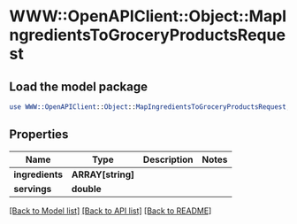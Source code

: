# WWW::OpenAPIClient::Object::MapIngredientsToGroceryProductsRequest

## Load the model package
```perl
use WWW::OpenAPIClient::Object::MapIngredientsToGroceryProductsRequest;
```

## Properties
Name | Type | Description | Notes
------------ | ------------- | ------------- | -------------
**ingredients** | **ARRAY[string]** |  | 
**servings** | **double** |  | 

[[Back to Model list]](../README.md#documentation-for-models) [[Back to API list]](../README.md#documentation-for-api-endpoints) [[Back to README]](../README.md)


